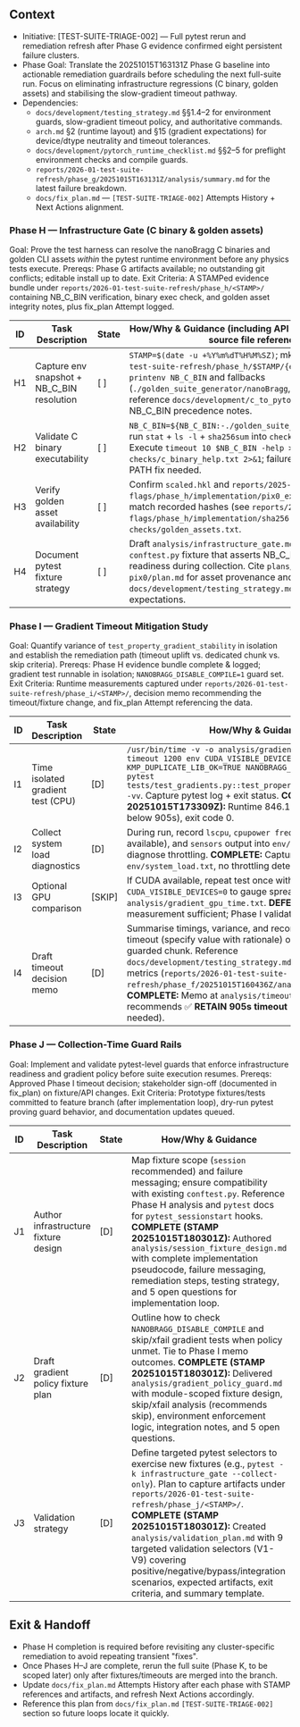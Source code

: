 ## Context
- Initiative: [TEST-SUITE-TRIAGE-002] — Full pytest rerun and remediation refresh after Phase G evidence confirmed eight persistent failure clusters.
- Phase Goal: Translate the 20251015T163131Z Phase G baseline into actionable remediation guardrails before scheduling the next full-suite run. Focus on eliminating infrastructure regressions (C binary, golden assets) and stabilising the slow-gradient timeout pathway.
- Dependencies:
  - `docs/development/testing_strategy.md` §§1.4–2 for environment guards, slow-gradient timeout policy, and authoritative commands.
  - `arch.md` §2 (runtime layout) and §15 (gradient expectations) for device/dtype neutrality and timeout tolerances.
  - `docs/development/pytorch_runtime_checklist.md` §§2–5 for preflight environment checks and compile guards.
  - `reports/2026-01-test-suite-refresh/phase_g/20251015T163131Z/analysis/summary.md` for the latest failure breakdown.
  - `docs/fix_plan.md` — `[TEST-SUITE-TRIAGE-002]` Attempts History + Next Actions alignment.

### Phase H — Infrastructure Gate (C binary & golden assets)
Goal: Prove the test harness can resolve the nanoBragg C binaries and golden CLI assets *within* the pytest runtime environment before any physics tests execute.
Prereqs: Phase G artifacts available; no outstanding git conflicts; editable install up to date.
Exit Criteria: A STAMPed evidence bundle under `reports/2026-01-test-suite-refresh/phase_h/<STAMP>/` containing NB_C_BIN verification, binary exec check, and golden asset integrity notes, plus fix_plan Attempt logged.

| ID | Task Description | State | How/Why & Guidance (including API / document / artifact / source file references) |
| --- | --- | --- | --- |
| H1 | Capture env snapshot + NB_C_BIN resolution | [ ] | `STAMP=$(date -u +%Y%m%dT%H%M%SZ)`; mkdir `reports/2026-01-test-suite-refresh/phase_h/$STAMP/{env,checks}`. Record `printenv NB_C_BIN` and fallbacks (`./golden_suite_generator/nanoBragg`, `./nanoBragg`). Cross-reference `docs/development/c_to_pytorch_config_map.md` NB_C_BIN precedence notes. |
| H2 | Validate C binary executability | [ ] | `NB_C_BIN=${NB_C_BIN:-./golden_suite_generator/nanoBragg}`; run `stat` + `ls -l` + `sha256sum` into `checks/c_binary.txt`. Execute `timeout 10 $NB_C_BIN -help > checks/c_binary_help.txt 2>&1`; failure indicates rebuild or PATH fix needed. |
| H3 | Verify golden asset availability | [ ] | Confirm `scaled.hkl` and `reports/2025-10-cli-flags/phase_h/implementation/pix0_expected.json` exist and match recorded hashes (see `reports/2025-10-cli-flags/phase_h/implementation/sha256.txt`). Store results in `checks/golden_assets.txt`. |
| H4 | Document pytest fixture strategy | [ ] | Draft `analysis/infrastructure_gate.md` describing proposed `conftest.py` fixture that asserts NB_C_BIN and asset readiness during collection. Cite `plans/active/cli-noise-pix0/plan.md` for asset provenance and `docs/development/testing_strategy.md` §1.5 for Do Now expectations. |

### Phase I — Gradient Timeout Mitigation Study
Goal: Quantify variance of `test_property_gradient_stability` in isolation and establish the remediation path (timeout uplift vs. dedicated chunk vs. skip criteria).
Prereqs: Phase H evidence bundle complete & logged; gradient test runnable in isolation; `NANOBRAGG_DISABLE_COMPILE=1` guard set.
Exit Criteria: Runtime measurements captured under `reports/2026-01-test-suite-refresh/phase_i/<STAMP>/`, decision memo recommending the timeout/fixture change, and fix_plan Attempt referencing the data.

| ID | Task Description | State | How/Why & Guidance |
| --- | --- | --- | --- |
| I1 | Time isolated gradient test (CPU) | [D] | `/usr/bin/time -v -o analysis/gradient_cpu_time.txt timeout 1200 env CUDA_VISIBLE_DEVICES=-1 KMP_DUPLICATE_LIB_OK=TRUE NANOBRAGG_DISABLE_COMPILE=1 pytest tests/test_gradients.py::test_property_gradient_stability -vv`. Capture pytest log + exit status. **COMPLETE (STAMP 20251015T173309Z):** Runtime 846.13s (6.5% margin below 905s), exit code 0. |
| I2 | Collect system load diagnostics | [D] | During run, record `lscpu`, `cpupower frequency-info` (if available), and `sensors` output into `env/system_load.txt` to diagnose throttling. **COMPLETE:** Captured at `env/system_load.txt`, no throttling detected. |
| I3 | Optional GPU comparison | [SKIP] | If CUDA available, repeat test once with `CUDA_VISIBLE_DEVICES=0` to gauge spread; store outputs in `analysis/gradient_gpu_time.txt`. **DEFERRED:** CPU measurement sufficient; Phase I validates 905s ceiling. |
| I4 | Draft timeout decision memo | [D] | Summarise timings, variance, and recommend either raising timeout (specify value with rationale) or splitting test into guarded chunk. Reference `docs/development/testing_strategy.md` §4.1 and Phase F metrics (`reports/2026-01-test-suite-refresh/phase_f/20251015T160436Z/analysis/summary.md`). **COMPLETE:** Memo at `analysis/timeout_decision.md` recommends ✅ **RETAIN 905s timeout** (no adjustment needed). |

### Phase J — Collection-Time Guard Rails
Goal: Implement and validate pytest-level guards that enforce infrastructure readiness and gradient policy before suite execution resumes.
Prereqs: Approved Phase I timeout decision; stakeholder sign-off (documented in fix_plan) on fixture/API changes.
Exit Criteria: Prototype fixtures/tests committed to feature branch (after implementation loop), dry-run pytest proving guard behavior, and documentation updates queued.

| ID | Task Description | State | How/Why & Guidance |
| --- | --- | --- | --- |
| J1 | Author infrastructure fixture design | [D] | Map fixture scope (`session` recommended) and failure messaging; ensure compatibility with existing `conftest.py`. Reference Phase H analysis and `pytest` docs for `pytest_sessionstart` hooks. **COMPLETE (STAMP 20251015T180301Z):** Authored `analysis/session_fixture_design.md` with complete implementation pseudocode, failure messaging, remediation steps, testing strategy, and 5 open questions for implementation loop. |
| J2 | Draft gradient policy fixture plan | [D] | Outline how to check `NANOBRAGG_DISABLE_COMPILE` and skip/xfail gradient tests when policy unmet. Tie to Phase I memo outcomes. **COMPLETE (STAMP 20251015T180301Z):** Delivered `analysis/gradient_policy_guard.md` with module-scoped fixture design, skip/xfail analysis (recommends skip), environment enforcement logic, integration notes, and 5 open questions. |
| J3 | Validation strategy | [D] | Define targeted pytest selectors to exercise new fixtures (e.g., `pytest -k infrastructure_gate --collect-only`). Plan to capture artifacts under `reports/2026-01-test-suite-refresh/phase_j/<STAMP>/`. **COMPLETE (STAMP 20251015T180301Z):** Created `analysis/validation_plan.md` with 9 targeted validation selectors (V1-V9) covering positive/negative/bypass/integration scenarios, expected artifacts, exit criteria, and summary template. |

## Exit & Handoff
- Phase H completion is required before revisiting any cluster-specific remediation to avoid repeating transient "fixes".
- Once Phases H–J are complete, rerun the full suite (Phase K, to be scoped later) only after fixtures/timeouts are merged into the branch.
- Update `docs/fix_plan.md` Attempts History after each phase with STAMP references and artifacts, and refresh Next Actions accordingly.
- Reference this plan from `docs/fix_plan.md` `[TEST-SUITE-TRIAGE-002]` section so future loops locate it quickly.
